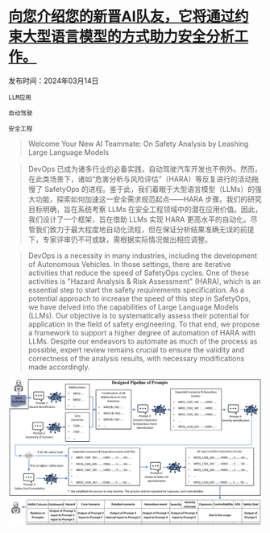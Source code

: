 # [向您介绍您的新晋AI队友，它将通过约束大型语言模型的方式助力安全分析工作。](https://arxiv.org/abs/2403.09565)

发布时间：2024年03月14日

`LLM应用`

`自动驾驶`

`安全工程`

> Welcome Your New AI Teammate: On Safety Analysis by Leashing Large Language Models

> DevOps 已成为诸多行业的必备实践，自动驾驶汽车开发也不例外。然而，在此类场景下，诸如“危害分析与风险评估”（HARA）等反复进行的活动拖慢了 SafetyOps 的进程。鉴于此，我们着眼于大型语言模型（LLMs）的强大功能，探索如何加速这一安全需求规范起点——HARA 步骤。我们的研究目标明确，旨在系统考察 LLMs 在安全工程领域中的潜在应用价值。因此，我们设计了一个框架，旨在借助 LLMs 实现 HARA 更高水平的自动化。尽管我们致力于最大程度地自动化流程，但在保证分析结果准确无误的前提下，专家评审仍不可或缺，需根据实际情况做出相应调整。

> DevOps is a necessity in many industries, including the development of Autonomous Vehicles. In those settings, there are iterative activities that reduce the speed of SafetyOps cycles. One of these activities is "Hazard Analysis & Risk Assessment" (HARA), which is an essential step to start the safety requirements specification. As a potential approach to increase the speed of this step in SafetyOps, we have delved into the capabilities of Large Language Models (LLMs).
  Our objective is to systematically assess their potential for application in the field of safety engineering. To that end, we propose a framework to support a higher degree of automation of HARA with LLMs. Despite our endeavors to automate as much of the process as possible, expert review remains crucial to ensure the validity and correctness of the analysis results, with necessary modifications made accordingly.

![向您介绍您的新晋AI队友，它将通过约束大型语言模型的方式助力安全分析工作。](../../../paper_images/2403.09565/HARA_Pipeline.png)